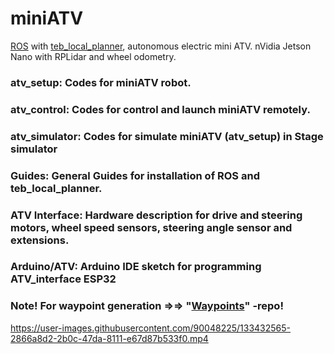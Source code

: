 # miniATV
[ROS](https://www.ros.org/) with [teb_local_planner](http://wiki.ros.org/teb_local_planner), autonomous electric mini ATV.
nVidia Jetson Nano with RPLidar and wheel odometry.

### atv_setup: Codes for miniATV robot.
### atv_control: Codes for control and launch miniATV remotely.
### atv_simulator: Codes for simulate miniATV (atv_setup) in Stage simulator

### Guides: General Guides for installation of ROS and teb_local_planner.
### ATV Interface: Hardware description for drive and steering motors, wheel speed sensors, steering angle sensor and extensions.
### Arduino/ATV: Arduino IDE sketch for programming ATV_interface ESP32

### Note! For waypoint generation =>=> "[Waypoints](https://github.com/Lapland-Robotics/Waypoints)" -repo!


https://user-images.githubusercontent.com/90048225/133432565-2866a8d2-2b0c-47da-8111-e67d87b533f0.mp4

